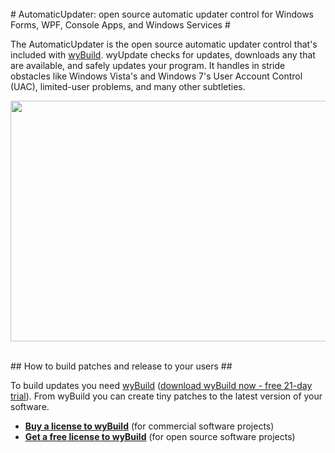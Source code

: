 <br />
# AutomaticUpdater: open source automatic updater control for Windows Forms, WPF, Console Apps, and Windows Services #

The AutomaticUpdater is the open source automatic updater control that's included with [wyBuild](http://wyday.com/wybuild/). wyUpdate checks for updates, downloads any that are available, and safely updates your program. It handles in stride obstacles like Windows Vista's and Windows 7's User Account Control (UAC), limited-user problems, and many other subtleties.

<a href='http://www.youtube.com/watch?feature=player_embedded&v=zE9f_jfBi_8' target='_blank'><img src='http://img.youtube.com/vi/zE9f_jfBi_8/0.jpg' width='640' height=385 /></a>

<br />
## How to build patches and release to your users ##

To build updates you need [wyBuild](http://wyday.com/wybuild/) ([download wyBuild now - free 21-day trial](http://wyday.com/wybuild/downloading.php)). From wyBuild you can create tiny patches to the latest version of your software.

  * <strong><a href='https://wyday.com/wybuild/buy/'>Buy a license to wyBuild</a></strong> (for commercial software projects) <br />
  * <strong><a href='http://wyday.com/wybuild/buy/special-prices.php'>Get a free license to wyBuild</a></strong> (for open source software projects)

<br />